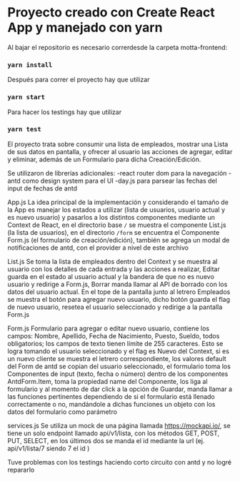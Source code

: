 # Proyecto creado con Create React App y manejado con yarn

Al bajar el repositorio es necesario correrdesde la carpeta motta-frontend:

### `yarn install`

Después para correr el proyecto hay que utilizar

### `yarn start`

Para hacer los testings hay que utilizar

### `yarn test`

El proyecto trata sobre consumir una lista de empleados, mostrar una Lista de sus datos en pantalla, y ofrecer al usuario las acciones de agregar, editar y eliminar, además de un Formulario para dicha Creación/Edición.

Se utilizaron de librerías adicionales:
-react router dom para la navegación
-antd como design system para el UI
-day.js para parsear las fechas del input de fechas de antd

App.js
La idea principal de la implementación y considerando el tamaño de la App es manejar los estados a utilizar (lista de usuarios, usuario actual y es nuevo usuario) y pasarlos a los distintos componentes mediante un Context de React, en el directorio base `/` se muestra el componente List.js (la lista de usuarios), en el directorio `/form` se encuentra el Componente Form.js (el formulario de creación/edición), también se agrega un modal de notificaciones de antd, con el provider a nivel de este archivo

List.js
Se toma la lista de empleados dentro del Context y se muestra al usuario con los detalles de cada entrada y las acciones a realizar, Editar guarda en el estado al usuario actual y la bandera de que no es nuevo usuario y redirige a Form.js, Borrar manda llamar al API de borrado con los datos del usuario actual. En el tope de la pantalla junto al letrero Empleados se muestra el botón para agregar nuevo usuario, dicho botón guarda el flag de nuevo usuario, resetea el usuario seleccionado y redirige a la pantalla Form.js

Form.js
Formulario para agregar o editar nuevo usuario, contiene los campos: Nombre, Apellido, Fecha de Nacimiento, Puesto, Sueldo, todos obligatorios; los campos de texto tienen límite de 255 caracteres. Esto se logra tomando el usuario seleccionado y el flag es Nuevo del Context, si es un nuevo cliente se muestra el letrero correspondiente, los valores default del Form de antd se copian del usuario seleccionado, el formulario toma los Componentes de input (texto, fecha o número) dentro de los componentes AntdForm.Item, toma la propiedad name del Componente, los liga al formulario y al momento de dar click a la opción de Guardar, manda llamar a las funciones pertinentes dependiendo de si el formulario está llenado correctamente o no, mandándole a dichas funciones un objeto con los datos del formulario como parámetro

services.js
Se utiliza un mock de una página llamada https://mockapi.io/, se tiene un solo endpoint llamado api/v1/lista, con los métodos GET, POST, PUT, SELECT, en los últimos dos se manda el id mediante la url (ej. api/v1/lista/7 siendo 7 el id )

Tuve problemas con los testings haciendo corto circuito con antd y no logré repararlo

